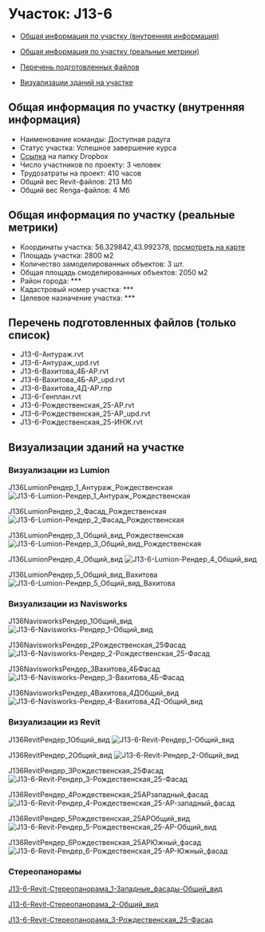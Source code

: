 # Участок: J13-6

* [Общая информация по участку (внутренняя информация)](#Chapter1)

* [Общая информация по участку (реальные метрики)](#Chapter2)

* [Перечень подготовленных файлов](#Chapter3)

* [Визуализации зданий на участке](#Chapter6)

## <a id="Chapter1"></a> Общая информация по участку (внутренняя информация)
+ Наименование команды: Доступная радуга
+ Статус участка: Успешное завершение курса
+ [Ссылка](https://www.dropbox.com/sh/wvvgv1nw1iqred9/AADx9dexJfg57EZlQLM9haqpa/J13_6?dl=0) на папку Dropbox
+ Число участников по проекту: 3 человек
+ Трудозатраты на проект: 410 часов
+ Общий вес Revit-файлов: 213 Мб
+ Общий вес Renga-файлов: 4 Мб
## <a id="Chapter2"></a> Общая информация по участку (реальные метрики)
+ Координаты участка: 56.329842,43.992378, [посмотреть на карте](https://yandex.ru/maps/47/nizhny-novgorod/?ll=43.992378%2C56.329842&z=19)
+ Площадь участка: 2800 м2
+ Количество замоделированных объектов: 3 шт.
+ Общая площадь смоделированных объектов: 2050 м2
+ Район города: *** 
+ Кадастровый номер участка: *** 
+ Целевое назначение участка: *** 
## <a id="Chapter3"></a> Перечень подготовленных файлов (только список)
+ J13-6-Антураж.rvt
+ J13-6-Антураж_upd.rvt
+ J13-6-Вахитова_4Б-АР.rvt
+ J13-6-Вахитова_4Б-АР_upd.rvt
+ J13-6-Вахитова_4Д-АР.rnp
+ J13-6-Генплан.rvt
+ J13-6-Рождественская_25-АР.rvt
+ J13-6-Рождественская_25-АР_upd.rvt
+ J13-6-Рождественская_25-ИНЖ.rvt
## <a id="Chapter6"></a> Визуализации зданий на участке
### Визуализации из Lumion
J136LumionРендер_1_Антураж_Рождественская
![J13-6-Lumion-Рендер_1_Антураж_Рождественская](/Images/J13_6/J13-6-Lumion-Рендер_1_Антураж_Рождественская_Compressed.jpg)

J136LumionРендер_2_Фасад_Рождественская
![J13-6-Lumion-Рендер_2_Фасад_Рождественская](/Images/J13_6/J13-6-Lumion-Рендер_2_Фасад_Рождественская_Compressed.jpg)

J136LumionРендер_3_Общий_вид_Рождественская
![J13-6-Lumion-Рендер_3_Общий_вид_Рождественская](/Images/J13_6/J13-6-Lumion-Рендер_3_Общий_вид_Рождественская_Compressed.jpg)

J136LumionРендер_4_Общий_вид
![J13-6-Lumion-Рендер_4_Общий_вид](/Images/J13_6/J13-6-Lumion-Рендер_4_Общий_вид_Compressed.jpg)

J136LumionРендер_5_Общий_вид_Вахитова
![J13-6-Lumion-Рендер_5_Общий_вид_Вахитова](/Images/J13_6/J13-6-Lumion-Рендер_5_Общий_вид_Вахитова_Compressed.jpg)

### Визуализации из Navisworks
J136NavisworksРендер_1Общий_вид
![J13-6-Navisworks-Рендер_1-Общий_вид](/Images/J13_6/J13-6-Navisworks-Рендер_1-Общий_вид_Compressed.jpg)

J136NavisworksРендер_2Рождественская_25Фасад
![J13-6-Navisworks-Рендер_2-Рождественская_25-Фасад](/Images/J13_6/J13-6-Navisworks-Рендер_2-Рождественская_25-Фасад_Compressed.jpg)

J136NavisworksРендер_3Вахитова_4БФасад
![J13-6-Navisworks-Рендер_3-Вахитова_4Б-Фасад](/Images/J13_6/J13-6-Navisworks-Рендер_3-Вахитова_4Б-Фасад_Compressed.jpg)

J136NavisworksРендер_4Вахитова_4ДОбщий_вид
![J13-6-Navisworks-Рендер_4-Вахитова_4Д-Общий_вид](/Images/J13_6/J13-6-Navisworks-Рендер_4-Вахитова_4Д-Общий_вид_Compressed.jpg)

### Визуализации из Revit
J136RevitРендер_1Общий_вид
![J13-6-Revit-Рендер_1-Общий_вид](/Images/J13_6/J13-6-Revit-Рендер_1-Общий_вид_Compressed.jpg)

J136RevitРендер_2Общий_вид
![J13-6-Revit-Рендер_2-Общий_вид](/Images/J13_6/J13-6-Revit-Рендер_2-Общий_вид_Compressed.jpg)

J136RevitРендер_3Рождественская_25Фасад
![J13-6-Revit-Рендер_3-Рождественская_25-Фасад](/Images/J13_6/J13-6-Revit-Рендер_3-Рождественская_25-Фасад_Compressed.jpg)

J136RevitРендер_4Рождественская_25АРзападный_фасад
![J13-6-Revit-Рендер_4-Рождественская_25-АР-западный_фасад](/Images/J13_6/J13-6-Revit-Рендер_4-Рождественская_25-АР-западный_фасад_Compressed.jpg)

J136RevitРендер_5Рождественская_25АРОбщий_вид
![J13-6-Revit-Рендер_5-Рождественская_25-АР-Общий_вид](/Images/J13_6/J13-6-Revit-Рендер_5-Рождественская_25-АР-Общий_вид_Compressed.jpg)

J136RevitРендер_6Рождественская_25АРЮжный_фасад
![J13-6-Revit-Рендер_6-Рождественская_25-АР-Южный_фасад](/Images/J13_6/J13-6-Revit-Рендер_6-Рождественская_25-АР-Южный_фасад_Compressed.jpg)

### Стереопанорамы
[J13-6-Revit-Стереопанорама_1-Западные_фасады-Общий_вид](https://pano.autodesk.com/pano.html?url=jpgs/739a7e83-25ee-4ca2-bac7-595be3ffe985&version=2)

[J13-6-Revit-Стереопанорама_2-Общий_вид](https://pano.autodesk.com/pano.html?url=jpgs/89fa1c76-5f62-4dfe-9c32-f5caf556fb58&version=2)

[J13-6-Revit-Стереопанорама_3-Рождественская_25-Фасад](https://pano.autodesk.com/pano.html?url=jpgs/805198e2-c66d-4253-b02d-d32955dc19a7&version=2)

